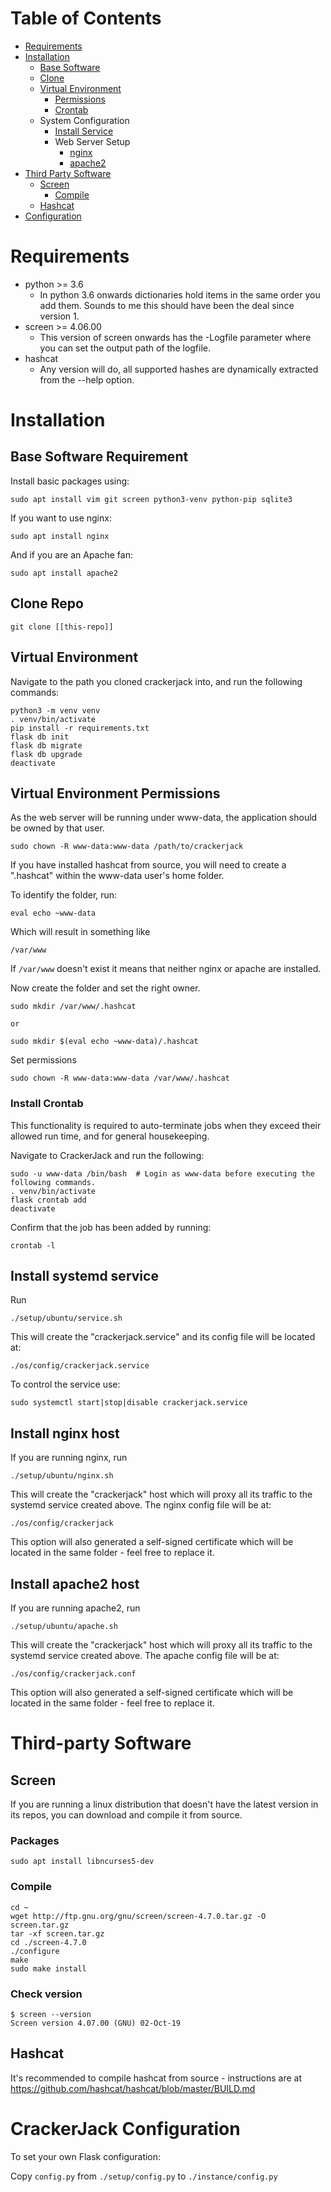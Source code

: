 # Table of Contents

- [Requirements](#requirements)
- [Installation](#installation)
  - [Base Software](#base-software-requirement)
  - [Clone](#clone-repo)
  - [Virtual Environment](#virtual-environment)
    - [Permissions](#virtual-environment-permissions)
    - [Crontab](#install-crontab)
  - System Configuration
    - [Install Service](#install-systemd-service)
    - Web Server Setup
      - [nginx](#install-nginx-host)
      - [apache2](#install-apache2-host)
- [Third Party Software](#third-party-software)
  - [Screen](#screen)
    - [Compile](#compile)
  - [Hashcat](#hashcat)
- [Configuration](#crackerjack-configuration)

# Requirements

* python >= 3.6
    * In python 3.6 onwards dictionaries hold items in the same order you add them. Sounds to me this should have been the deal since version 1.
* screen >= 4.06.00
    * This version of screen onwards has the -Logfile parameter where you can set the output path of the logfile.
* hashcat
    * Any version will do, all supported hashes are dynamically extracted from the --help option.

# Installation

## Base Software Requirement
Install basic packages using:
```
sudo apt install vim git screen python3-venv python-pip sqlite3
```

If you want to use nginx:
```
sudo apt install nginx
```
And if you are an Apache fan:
```
sudo apt install apache2
```

## Clone Repo

```
git clone [[this-repo]]
```

## Virtual Environment
Navigate to the path you cloned crackerjack into, and run the following commands:

```
python3 -m venv venv
. venv/bin/activate
pip install -r requirements.txt
flask db init
flask db migrate
flask db upgrade
deactivate
```

## Virtual Environment Permissions
As the web server will be running under www-data, the application should be owned by that user.
```
sudo chown -R www-data:www-data /path/to/crackerjack
```

If you have installed hashcat from source, you will need to create a ".hashcat" within the www-data user's home folder.

To identify the folder, run:

```
eval echo ~www-data
```
Which will result in something like
```
/var/www
```
If `/var/www` doesn't exist it means that neither nginx or apache are installed.

Now create the folder and set the right owner.
```
sudo mkdir /var/www/.hashcat

or

sudo mkdir $(eval echo ~www-data)/.hashcat
```
Set permissions
```
sudo chown -R www-data:www-data /var/www/.hashcat
```

### Install Crontab

This functionality is required to auto-terminate jobs when they exceed their allowed run time, and for general housekeeping.

Navigate to CrackerJack and run the following:

```
sudo -u www-data /bin/bash  # Login as www-data before executing the following commands.
. venv/bin/activate
flask crontab add
deactivate
```

Confirm that the job has been added by running:
```
crontab -l
```

## Install systemd service
Run
```
./setup/ubuntu/service.sh
```
This will create the "crackerjack.service" and its config file will be located at:
```
./os/config/crackerjack.service
```
To control the service use:
```
sudo systemctl start|stop|disable crackerjack.service
```

## Install nginx host
If you are running nginx, run
```
./setup/ubuntu/nginx.sh
```
This will create the "crackerjack" host which will proxy all its traffic to the systemd service created above. The nginx config file will be at:
```
./os/config/crackerjack
```
This option will also generated a self-signed certificate which will be located in the same folder - feel free to replace it.

## Install apache2 host
If you are running apache2, run
```
./setup/ubuntu/apache.sh
```
This will create the "crackerjack" host which will proxy all its traffic to the systemd service created above. The apache config file will be at:
```
./os/config/crackerjack.conf
```
This option will also generated a self-signed certificate which will be located in the same folder - feel free to replace it.

# Third-party Software

## Screen

If you are running a linux distribution that doesn't have the latest version in its repos, you can download and compile it from source.

### Packages
```
sudo apt install libncurses5-dev
```

### Compile
```
cd ~
wget http://ftp.gnu.org/gnu/screen/screen-4.7.0.tar.gz -O screen.tar.gz
tar -xf screen.tar.gz
cd ./screen-4.7.0
./configure
make
sudo make install
```

### Check version
```
$ screen --version
Screen version 4.07.00 (GNU) 02-Oct-19
```

## Hashcat

It's recommended to compile hashcat from source - instructions are at https://github.com/hashcat/hashcat/blob/master/BUILD.md

# CrackerJack Configuration

To set your own Flask configuration:
 
Copy `config.py` from `./setup/config.py` to `./instance/config.py`